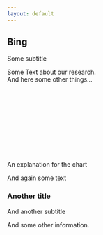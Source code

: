 ```yaml
---
layout: default
---
```

## Bing
<p class="subtitle">
Some subtitle
</p>

Some Text about our research. <br>
And here some other things...

<svg id="chart2"></svg> 
<script>
   barChart("js/alphabet.csv", "#chart2", "letter", "frequency");
</script>
<div class="chart_caption">
    An explanation for the chart
</div>

And again some text <br>

### Another title
<p class="subtitle">
And another subtitle
</p>

And some other information.

